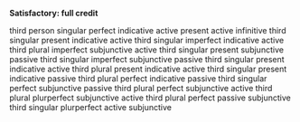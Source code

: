 **Satisfactory:  full credit**

third person singular perfect indicative active
present active infinitive
third singular present indicative active
third singular imperfect indicative active
third plural imperfect subjunctive active
third singular present subjunctive passive
third singular imperfect subjunctive passive
third singular present indicative active
third plural present indicative active
third singular present indicative passive
third plural perfect indicative passive
third singular perfect subjunctive passive
third plural perfect subjunctive active
third plural plurperfect subjunctive active
third plural perfect passive subjunctive
third singular plurperfect active subjunctive
